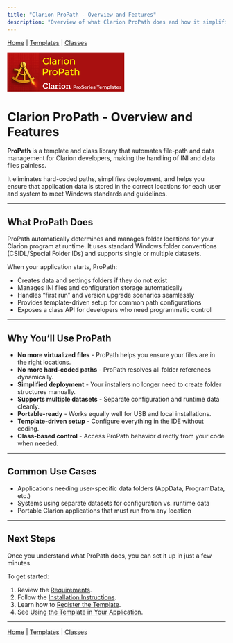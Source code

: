 ```yaml
---
title: "Clarion ProPath - Overview and Features"
description: "Overview of what Clarion ProPath does and how it simplifies path and dataset management in Clarion applications."
---
```


[Home](index.md) | [Templates](templates/index.md) | [Classes](classes/index.md)

[![ProPath logo](assets/images/ProPath270x90.png)](https://www.clarionproseries.com/html/propath.html)

# Clarion ProPath - Overview and Features

**ProPath** is a template and class library that automates file-path and data management for Clarion developers, making the handling of INI and data files painless.

It eliminates hard-coded paths, simplifies deployment, and helps you ensure that application data is stored in the correct locations for each user and system to meet Windows standards and guidelines.

---

## What ProPath Does

ProPath automatically determines and manages folder locations for your Clarion program at runtime.  It uses standard Windows folder conventions (CSIDL/Special Folder IDs) and supports single or multiple datasets.

When your application starts, ProPath:
- Creates data and settings folders if they do not exist  
- Manages INI files and configuration storage automatically  
- Handles “first run” and version upgrade scenarios seamlessly  
- Provides template-driven setup for common path configurations  
- Exposes a class API for developers who need programmatic control  

---

## Why You’ll Use ProPath

- **No more virtualized files** - ProPath helps you ensure your files are in the right locations.  
- **No more hard-coded paths** - ProPath resolves all folder references dynamically.  
- **Simplified deployment** - Your installers no longer need to create folder structures manually.  
- **Supports multiple datasets** - Separate configuration and runtime data cleanly.  
- **Portable-ready** - Works equally well for USB and local installations.  
- **Template-driven setup** - Configure everything in the IDE without coding.  
- **Class-based control** - Access ProPath behavior directly from your code when needed.  

---

## Common Use Cases

- Applications needing user-specific data folders (AppData, ProgramData, etc.)  
- Systems using separate datasets for configuration vs. runtime data  
- Portable Clarion applications that must run from any location  


---

## Next Steps

Once you understand what ProPath does, you can set it up in just a few minutes.

To get started:
1. Review the [Requirements](requirements.md).  
2. Follow the [Installation Instructions](install.md).  
3. Learn how to [Register the Template](template-registration.md).  
4. See [Using the Template in Your Application](template-usage.md).  

---

[Home](index.md) | [Templates](templates/index.md) | [Classes](classes/index.md)

